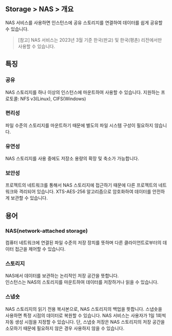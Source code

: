 ## Storage > NAS > 개요

NAS 서비스를 사용하면 인스턴스에 공유 스토리지를 연결하여 데이터를 쉽게 공유할 수 있습니다.


> [참고]
> NAS 서비스는 2023년 3월 기준 한국(판교) 및 한국(평촌) 리전에서만 사용할 수 있습니다.


## 특징

### 공유

NAS 스토리지를 하나 이상의 인스턴스에 마운트하여 사용할 수 있습니다.
지원하는 프로토콜: NFS v3(Linux), CIFS(Windows)

### 편리성

파일 수준의 스토리지를 마운트하기 때문에 별도의 파일 시스템 구성이 필요하지 않습니다.

### 유연성

NAS 스토리지를 사용 중에도 저장소 용량의 확장 및 축소가 가능합니다.

### 보안성  

프로젝트의 네트워크를 통해서 NAS 스토리지에 접근하기 때문에 다른 프로젝트의 네트워크와 격리되어 있습니다.
XTS-AES-256 알고리즘으로 암호화하여 데이터를 안전하게 보관할 수 있습니다.


## 용어

### NAS(network-attached storage)

컴퓨터 네트워크에 연결된 파일 수준의 저장 장치를 뜻하며 다른 클라이언트로부터의 데이터 접근을 제어할 수 있습니다.

### 스토리지

NAS에서 데이터를 보관하는 논리적인 저장 공간을 뜻합니다.  
인스턴스는 NAS의 스토리지를 마운트하여 데이터를 저장하거나 읽을 수 있습니다.


### 스냅숏

NAS 스토리지의 읽기 전용 복사본으로, NAS 스토리지의 백업을 뜻합니다.
스냅숏을 사용하면 특정 시점의 데이터로 복원할 수 있습니다.
NAS 서비스는 사용자가 1일 1회씩 자동 생성 시점을 지정할 수 있습니다.
단, 스냅숏 저장은 NAS 스토리지의 저장 공간을 소모하기 때문에 필요하지 않은 경우 사용하지 않을 수 있습니다.

